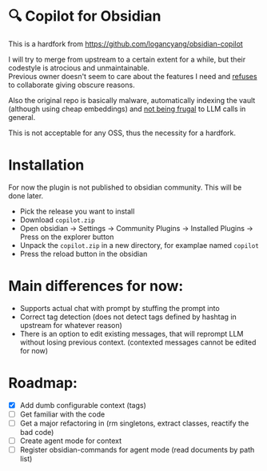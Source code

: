 # 🔍 Copilot for Obsidian

This is a hardfork from https://github.com/logancyang/obsidian-copilot

I will try to merge from upstream to a certain extent for a while, but their codestyle is atrocious and unmaintainable. <br>
Previous owner doesn't seem to care about the features I need and [refuses](https://github.com/logancyang/obsidian-copilot/issues/208#issuecomment-1889777109) to collaborate giving obscure reasons.

Also the original repo is basically malware, automatically indexing the vault (although using cheap embeddings)
and [not being frugal](https://github.com/logancyang/obsidian-copilot/blob/848d2974348c9de955b52aadc1d3fbb9ab8cb6de/src/utils.ts#L138) to LLM calls in general.

This is not acceptable for any OSS, thus the necessity for a hardfork.

# Installation

For now the plugin is not published to obsidian community. This will be done later.

* Pick the release you want to install
* Download `copilot.zip`
* Open obsidian → Settings → Community Plugins → Installed Plugins → Press on the explorer button
* Unpack the `copilot.zip` in a new directory, for examplae named `copilot`
* Press the reload button in the obsidian

# Main differences for now:

- Supports actual chat with prompt by stuffing the prompt into
- Correct tag detection (does not detect tags defined by hashtag in upstream for whatever reason)
- There is an option to edit existing messages, that will reprompt LLM without losing previous context. (contexted messages cannot be edited for now)

# Roadmap:

- [x] Add dumb configurable context (tags)
- [ ] Get familiar with the code
- [ ] Get a major refactoring in (rm singletons, extract classes, reactify the bad code)
- [ ] Create agent mode for context
- [ ] Register obsidian-commands for agent mode (read documents by path list)
